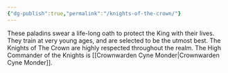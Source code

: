 ```yaml
---
{"dg-publish":true,"permalink":"/knights-of-the-crown/"}
---
```


These paladins swear a life-long oath to protect the King with their lives. They train at very young ages, and are selected to be the utmost best. The Knights of The Crown are highly respected throughout the realm. The High Commander of the Knights is [[Crownwarden Cyne Monder\|Crownwarden Cyne Monder]].